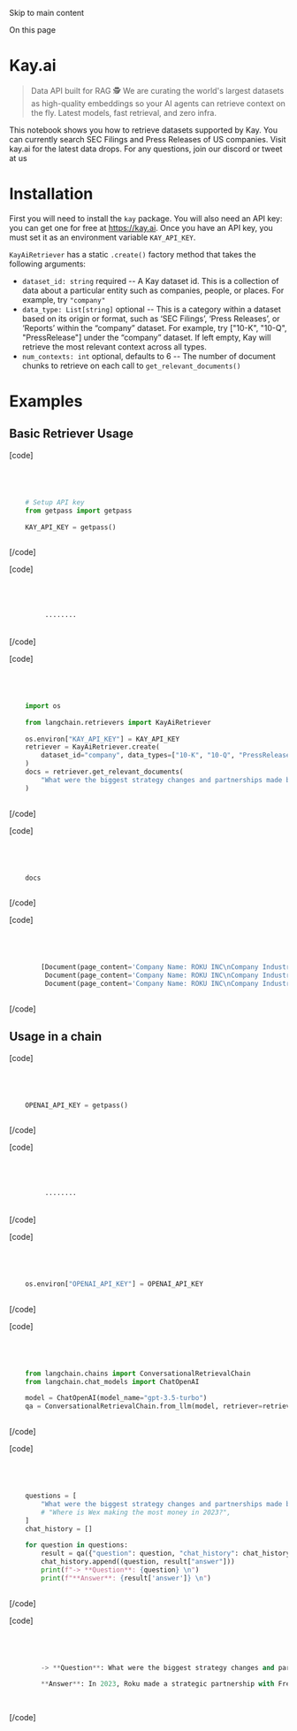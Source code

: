 

Skip to main content

On this page

# Kay.ai

> Data API built for RAG 🕵️ We are curating the world's largest datasets as high-quality embeddings so your AI agents can retrieve context on the fly. Latest models, fast retrieval, and zero infra.

This notebook shows you how to retrieve datasets supported by Kay. You can currently search SEC Filings and Press Releases of US companies. Visit kay.ai for the latest data drops. For any questions,
join our discord or tweet at us

# Installation

First you will need to install the `kay` package. You will also need an API key: you can get one for free at https://kay.ai. Once you have an API key, you must set it as an environment variable
`KAY_API_KEY`.

`KayAiRetriever` has a static `.create()` factory method that takes the following arguments:

  * `dataset_id: string` required -- A Kay dataset id. This is a collection of data about a particular entity such as companies, people, or places. For example, try `"company"`
  * `data_type: List[string]` optional -- This is a category within a dataset based on its origin or format, such as ‘SEC Filings’, ‘Press Releases’, or ‘Reports’ within the “company” dataset. For example, try ["10-K", "10-Q", "PressRelease"] under the “company” dataset. If left empty, Kay will retrieve the most relevant context across all types.
  * `num_contexts: int` optional, defaults to 6 -- The number of document chunks to retrieve on each call to `get_relevant_documents()`

# Examples

## Basic Retriever Usage​

[code]
```python




    # Setup API key  
    from getpass import getpass  
      
    KAY_API_KEY = getpass()  
    


```
[/code]


[code]
```python




         ········  
    


```
[/code]


[code]
```python




    import os  
      
    from langchain.retrievers import KayAiRetriever  
      
    os.environ["KAY_API_KEY"] = KAY_API_KEY  
    retriever = KayAiRetriever.create(  
        dataset_id="company", data_types=["10-K", "10-Q", "PressRelease"], num_contexts=3  
    )  
    docs = retriever.get_relevant_documents(  
        "What were the biggest strategy changes and partnerships made by Roku in 2023??"  
    )  
    


```
[/code]


[code]
```python




    docs  
    


```
[/code]


[code]
```python




        [Document(page_content='Company Name: ROKU INC\nCompany Industry: CABLE & OTHER PAY TELEVISION SERVICES\nArticle Title: Roku Is One of Fast Company\'s Most Innovative Companies for 2023\nText: The company launched several new devices, including the Roku Voice Remote Pro; upgraded its most premium player, the Roku Ultra; and expanded its products with a new line of smart home devices such as video doorbells, lights, and plugs integrated into the Roku ecosystem. Recently, the company announced it will launch Roku-branded TVs this spring to offer more choice and innovation to both consumers and Roku TV partners. Throughout 2022, Roku also updated its operating system (OS), the only OS purpose-built for TV, with more personalization features and enhancements across search, audio, and content discovery, launching The Buzz, Sports, and What to Watch, which provides tailored movie and TV recommendations on the Home Screen Menu. The company also released a new feature for streamers, Photo Streams, that allows customers to display and share photo albums through Roku streaming devices. Additionally, Roku unveiled Shoppable Ads, a new ad innovation that makes shopping on TV streaming as easy as it is on social media. Viewers simply press "OK" with their Roku remote on a shoppable ad and proceed to check out with their shipping and payment details pre-populated from Roku Pay, its proprietary payments platform. Walmart was the exclusive retailer for the launch, a first-of-its-kind partnership.', metadata={'chunk_type': 'text', 'chunk_years_mentioned': [2022, 2023], 'company_name': 'ROKU INC', 'company_sic_code_description': 'CABLE & OTHER PAY TELEVISION SERVICES', 'data_source': 'PressRelease', 'data_source_link': 'https://newsroom.roku.com/press-releases', 'data_source_publish_date': '2023-03-02T09:30:00-04:00', 'data_source_uid': '963d4a81-f58e-3093-af68-987fb1758c15', 'title': "ROKU INC |  Roku Is One of Fast Company's Most Innovative Companies for 2023"}),  
         Document(page_content='Company Name: ROKU INC\nCompany Industry: CABLE & OTHER PAY TELEVISION SERVICES\nArticle Title: Roku Is One of Fast Company\'s Most Innovative Companies for 2023\nText: Finally, Roku grew its content offering with thousands of apps and watching options for users, including content on The Roku Channel, a top five app by reach and engagement on the Roku platform in the U.S. in 2022. In November, Roku released its first feature film, "WEIRD: The Weird Al\' Yankovic Story," a biopic starring Daniel Radcliffe. Throughout the year, The Roku Channel added FAST channels from NBCUniversal and the National Hockey League, as well as an exclusive AMC channel featuring its signature drama "Mad Men." This year, the company announced a deal with Warner Bros. Discovery, launching new channels that will include "Westworld" and "The Bachelor," in addition to 2,000 hours of on-demand content. Read more about Roku\'s journey here . Fast Company\'s Most Innovative Companies issue (March/April 2023) is available online here , as well as in-app via iTunes and on newsstands beginning March 14. About Roku, Inc.\nRoku pioneered streaming to the TV. We connect users to the streaming content they love, enable content publishers to build and monetize large audiences, and provide advertisers with unique capabilities to engage consumers. Roku streaming players and TV-related audio devices are available in the U.S. and in select countries through direct retail sales and licensing arrangements with service operators. Roku TV models are available in the U.S. and select countries through licensing arrangements with TV OEM brands.', metadata={'chunk_type': 'text', 'chunk_years_mentioned': [2022, 2023], 'company_name': 'ROKU INC', 'company_sic_code_description': 'CABLE & OTHER PAY TELEVISION SERVICES', 'data_source': 'PressRelease', 'data_source_link': 'https://newsroom.roku.com/press-releases', 'data_source_publish_date': '2023-03-02T09:30:00-04:00', 'data_source_uid': '963d4a81-f58e-3093-af68-987fb1758c15', 'title': "ROKU INC |  Roku Is One of Fast Company's Most Innovative Companies for 2023"}),  
         Document(page_content='Company Name: ROKU INC\nCompany Industry: CABLE & OTHER PAY TELEVISION SERVICES\nArticle Title: Roku\'s New NFL Zone Gives Fans Easy Access to NFL Games Right On Time for 2023 Season\nText: In partnership with the NFL, the new NFL Zone offers viewers an easy way to find where to watch NFL live games Today, Roku (NASDAQ: ROKU ) and the National Football League (NFL) announced the recently launched NFL Zone within the Roku Sports experience to kick off the 2023 NFL season. This strategic partnership between Roku and the NFL marks the first official league-branded zone within Roku\'s Sports experience. Available now, the NFL Zone offers football fans a centralized location to find live and upcoming games, so they can spend less time figuring out where to watch the game and more time rooting for their favorite teams. Users can also tune in for weekly game previews, League highlights, and additional NFL content, all within the zone. This press release features multimedia. View the full release here: In partnership with the NFL, Roku\'s new NFL Zone offers viewers an easy way to find where to watch NFL live games (Photo: Business Wire) "Last year we introduced the Sports experience for our highly engaged sports audience, making it simpler for Roku users to watch sports programming," said Gidon Katz, President, Consumer Experience, at Roku. "As we start the biggest sports season of the year, providing easy access to NFL games and content to our millions of users is a top priority for us. We look forward to fans immersing themselves within the NFL Zone and making it their destination to find NFL games.', metadata={'chunk_type': 'text', 'chunk_years_mentioned': [2023], 'company_name': 'ROKU INC', 'company_sic_code_description': 'CABLE & OTHER PAY TELEVISION SERVICES', 'data_source': 'PressRelease', 'data_source_link': 'https://newsroom.roku.com/press-releases', 'data_source_publish_date': '2023-09-12T09:00:00-04:00', 'data_source_uid': '963d4a81-f58e-3093-af68-987fb1758c15', 'title': "ROKU INC |  Roku's New NFL Zone Gives Fans Easy Access to NFL Games Right On Time for 2023 Season"})]  
    


```
[/code]


## Usage in a chain​

[code]
```python




    OPENAI_API_KEY = getpass()  
    


```
[/code]


[code]
```python




         ········  
    


```
[/code]


[code]
```python




    os.environ["OPENAI_API_KEY"] = OPENAI_API_KEY  
    


```
[/code]


[code]
```python




    from langchain.chains import ConversationalRetrievalChain  
    from langchain.chat_models import ChatOpenAI  
      
    model = ChatOpenAI(model_name="gpt-3.5-turbo")  
    qa = ConversationalRetrievalChain.from_llm(model, retriever=retriever)  
    


```
[/code]


[code]
```python




    questions = [  
        "What were the biggest strategy changes and partnerships made by Roku in 2023?"  
        # "Where is Wex making the most money in 2023?",  
    ]  
    chat_history = []  
      
    for question in questions:  
        result = qa({"question": question, "chat_history": chat_history})  
        chat_history.append((question, result["answer"]))  
        print(f"-> **Question**: {question} \n")  
        print(f"**Answer**: {result['answer']} \n")  
    


```
[/code]


[code]
```python




        -> **Question**: What were the biggest strategy changes and partnerships made by Roku in 2023?   
          
        **Answer**: In 2023, Roku made a strategic partnership with FreeWheel to bring Roku's leading ad tech to FreeWheel customers. This partnership aimed to drive greater interoperability and automation in the advertising-based video on demand (AVOD) space. Key highlights of this collaboration include streamlined integration of Roku's demand application programming interface (dAPI) with FreeWheel's TV platform, allowing for better inventory quality control and improved publisher yield and revenue. Additionally, publishers can now use Roku platform signals to enable advertisers to target audiences and measure campaign performance without relying on cookies. This partnership also involves the use of data clean room technology to enable the activation of additional data sets for better measurement and monetization for publishers and agencies. These partnerships and strategies aim to support Roku's growth in the AVOD market.   
          
    


```
[/code]


